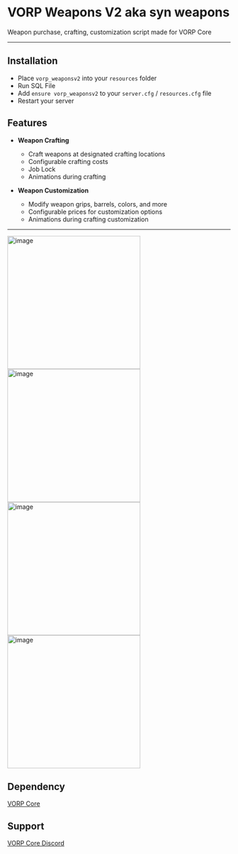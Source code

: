# VORP Weapons V2 aka syn weapons

Weapon purchase, crafting, customization script made for VORP Core

---

## Installation
- Place `vorp_weaponsv2` into your `resources` folder
- Run SQL File
- Add `ensure vorp_weaponsv2` to your `server.cfg` / `resources.cfg` file
- Restart your server

## Features

- **Weapon Crafting**
    - Craft weapons at designated crafting locations
    - Configurable crafting costs
    - Job Lock
    - Animations during crafting

- **Weapon Customization**
    - Modify weapon grips, barrels, colors, and more
    - Configurable prices for customization options
    - Animations during crafting customization

---

<img width="300" alt="image" src="https://user-images.githubusercontent.com/87246847/156406255-bbe6a417-c55c-4ac4-a09f-9be3b62b5369.jpg">
<img width="300" alt="image" src="https://user-images.githubusercontent.com/87246847/156406257-982e58d3-df54-41d1-83fe-12fb13cf4eff.jpg">
<img width="300"alt="image" src="https://user-images.githubusercontent.com/87246847/156406259-f5ded173-70aa-445f-80d8-8c1ae0d3b4a2.jpg">
<img width="300" alt="image" src="https://user-images.githubusercontent.com/87246847/156406260-9c49a08d-cd8e-4c50-9cca-45328d8229dd.jpg">

## Dependency
[VORP Core](https://github.com/VORPCORE/vorp_core-lua)

## Support
[VORP Core Discord](https://discord.gg/JjNYMnDKMf)
